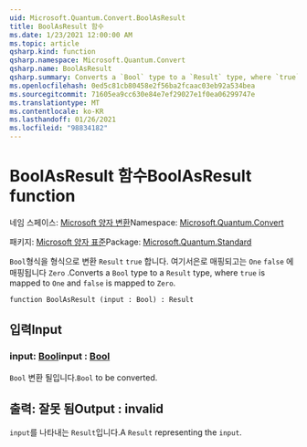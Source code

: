 ```yaml
---
uid: Microsoft.Quantum.Convert.BoolAsResult
title: BoolAsResult 함수
ms.date: 1/23/2021 12:00:00 AM
ms.topic: article
qsharp.kind: function
qsharp.namespace: Microsoft.Quantum.Convert
qsharp.name: BoolAsResult
qsharp.summary: Converts a `Bool` type to a `Result` type, where `true` is mapped to `One` and `false` is mapped to `Zero`.
ms.openlocfilehash: 0ed5c81cb80458e2f56ba2fcaac03eb92a534bea
ms.sourcegitcommit: 71605ea9cc630e84e7ef29027e1f0ea06299747e
ms.translationtype: MT
ms.contentlocale: ko-KR
ms.lasthandoff: 01/26/2021
ms.locfileid: "98834182"
---
```

# <a name="boolasresult-function"></a><span data-ttu-id="6da64-102">BoolAsResult 함수</span><span class="sxs-lookup"><span data-stu-id="6da64-102">BoolAsResult function</span></span>

<span data-ttu-id="6da64-103">네임 스페이스: [Microsoft 양자 변환](xref:Microsoft.Quantum.Convert)</span><span class="sxs-lookup"><span data-stu-id="6da64-103">Namespace: [Microsoft.Quantum.Convert](xref:Microsoft.Quantum.Convert)</span></span>

<span data-ttu-id="6da64-104">패키지: [Microsoft 양자 표준](https://nuget.org/packages/Microsoft.Quantum.Standard)</span><span class="sxs-lookup"><span data-stu-id="6da64-104">Package: [Microsoft.Quantum.Standard](https://nuget.org/packages/Microsoft.Quantum.Standard)</span></span>


<span data-ttu-id="6da64-105">`Bool`형식을 형식으로 변환 `Result` `true` 합니다. 여기서은로 매핑되고는 `One` `false` 에 매핑됩니다 `Zero` .</span><span class="sxs-lookup"><span data-stu-id="6da64-105">Converts a `Bool` type to a `Result` type, where `true` is mapped to `One` and `false` is mapped to `Zero`.</span></span>

```qsharp
function BoolAsResult (input : Bool) : Result
```


## <a name="input"></a><span data-ttu-id="6da64-106">입력</span><span class="sxs-lookup"><span data-stu-id="6da64-106">Input</span></span>

### <a name="input--bool"></a><span data-ttu-id="6da64-107">input: [Bool](xref:microsoft.quantum.lang-ref.bool)</span><span class="sxs-lookup"><span data-stu-id="6da64-107">input : [Bool](xref:microsoft.quantum.lang-ref.bool)</span></span>

<span data-ttu-id="6da64-108">`Bool` 변환 될입니다.</span><span class="sxs-lookup"><span data-stu-id="6da64-108">`Bool` to be converted.</span></span>



## <a name="output--__invalidresult__"></a><span data-ttu-id="6da64-109">출력: __잘못 <Result> 됨__</span><span class="sxs-lookup"><span data-stu-id="6da64-109">Output : __invalid<Result>__</span></span>

<span data-ttu-id="6da64-110">`input`를 나타내는 `Result`입니다.</span><span class="sxs-lookup"><span data-stu-id="6da64-110">A `Result` representing the `input`.</span></span>